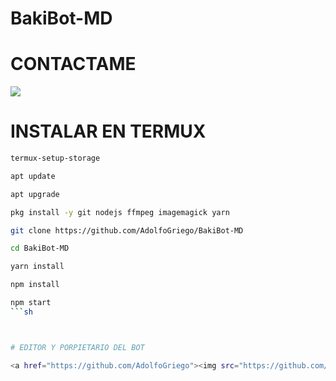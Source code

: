 # BakiBot-MD
# CONTACTAME

<a href="http://wa.me/528451003894" target="blank"><img src="https://img.shields.io/badge/Adolfo-25D366?style=for-the-badge&logo=whatsapp&logoColor=white" /></a>

# INSTALAR EN TERMUX
```sh
termux-setup-storage

apt update

apt upgrade

pkg install -y git nodejs ffmpeg imagemagick yarn

git clone https://github.com/AdolfoGriego/BakiBot-MD

cd BakiBot-MD

yarn install

npm install

npm start
```sh



# EDITOR Y PORPIETARIO DEL BOT

<a href="https://github.com/AdolfoGriego"><img src="https://github.com/AdolfoGriego.png" width="300" height="300" alt="Adolfo Griego"/></a>
